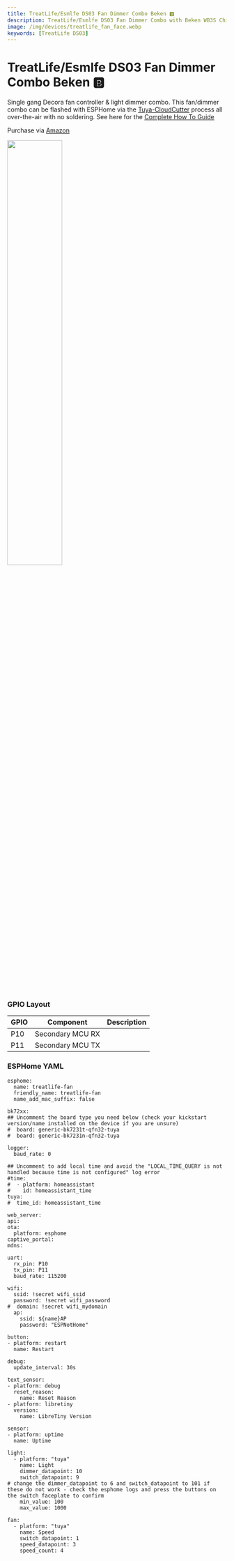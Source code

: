 ```yaml
---
title: TreatLife/Esmlfe DS03 Fan Dimmer Combo Beken 🅱️
description: TreatLife/Esmlfe DS03 Fan Dimmer Combo with Beken WB3S Chipset - How to Setup & Flash ESPHome via the Tuya-Cloudcutter Process for local control use with Home Assistant
image: /img/devices/treatlife_fan_face.webp
keywords: [TreatLife DS03]
---
```


# TreatLife/Esmlfe DS03 Fan Dimmer Combo Beken 🅱️

Single gang Decora fan controller & light dimmer combo.  This fan/dimmer combo can be flashed with ESPHome via the [Tuya-CloudCutter](https://digiblur.com/2023/08/19/updated-tuya-cloudcutter-with-esphome-bk7231-how-to-guide) process all over-the-air with no soldering.  See here for the [Complete How To Guide](https://digiblur.com/2023/08/19/updated-tuya-cloudcutter-with-esphome-bk7231-how-to-guide)

Purchase via [Amazon](https://amzn.to/3OQBMH7)  

<img src="/img/devices/treatlife_fan_face.webp" width="50%" />

### GPIO Layout

| GPIO |    Component | Description |
|------ |-------------|-------------|         
|P10	| Secondary MCU RX
|P11	| Secondary MCU TX

### ESPHome YAML
```
esphome:
  name: treatlife-fan
  friendly_name: treatlife-fan
  name_add_mac_suffix: false

bk72xx:
## Uncomment the board type you need below (check your kickstart version/name installed on the device if you are unsure)
#  board: generic-bk7231t-qfn32-tuya
#  board: generic-bk7231n-qfn32-tuya

logger:
  baud_rate: 0

## Uncomment to add local time and avoid the "LOCAL_TIME_QUERY is not handled because time is not configured" log error
#time:
#  - platform: homeassistant
#    id: homeassistant_time
tuya:
#  time_id: homeassistant_time

web_server:
api:
ota:
  platform: esphome
captive_portal:
mdns:

uart:
  rx_pin: P10
  tx_pin: P11
  baud_rate: 115200  

wifi:
  ssid: !secret wifi_ssid
  password: !secret wifi_password
#  domain: !secret wifi_mydomain    
  ap:
    ssid: ${name}AP
    password: "ESPNotHome"

button:
- platform: restart
  name: Restart

debug:
  update_interval: 30s

text_sensor:
- platform: debug
  reset_reason:
    name: Reset Reason
- platform: libretiny
  version:
    name: LibreTiny Version

sensor:
- platform: uptime
  name: Uptime

light:
  - platform: "tuya"
    name: Light
    dimmer_datapoint: 10
    switch_datapoint: 9
# change the dimmer_datapoint to 6 and switch_datapoint to 101 if these do not work - check the esphome logs and press the buttons on the switch faceplate to confirm
    min_value: 100
    max_value: 1000

fan:
  - platform: "tuya"
    name: Speed
    switch_datapoint: 1
    speed_datapoint: 3
    speed_count: 4    
```
